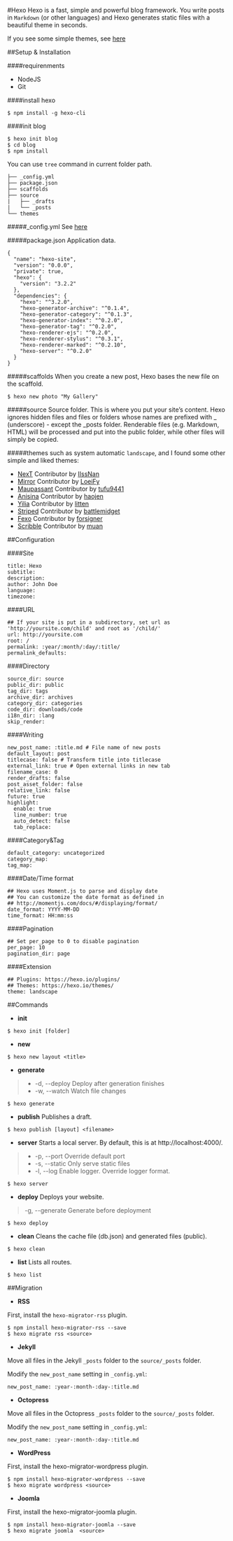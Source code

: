 #Hexo
Hexo is a fast, simple and powerful blog framework. You write posts in `Markdown` (or other languages) and Hexo generates static files with a beautiful theme in seconds.

If you see some simple themes, see [here](#themes)

##Setup & Installation

####requirenments
* NodeJS
* Git

####install hexo
```
$ npm install -g hexo-cli
```
####init blog
```
$ hexo init blog
$ cd blog
$ npm install
```
You can use `tree` command in current folder path.
```
├── _config.yml
├── package.json
├── scaffolds
├── source
|   ├── _drafts
|   └── _posts
└── themes
```

#####_config.yml
See [here](#configuration)

#####package.json
Application data.
```
{
  "name": "hexo-site",
  "version": "0.0.0",
  "private": true,
  "hexo": {
    "version": "3.2.2"
  },
  "dependencies": {
    "hexo": "^3.2.0",
    "hexo-generator-archive": "^0.1.4",
    "hexo-generator-category": "^0.1.3",
    "hexo-generator-index": "^0.2.0",
    "hexo-generator-tag": "^0.2.0",
    "hexo-renderer-ejs": "^0.2.0",
    "hexo-renderer-stylus": "^0.3.1",
    "hexo-renderer-marked": "^0.2.10",
    "hexo-server": "^0.2.0"
  }
}
```

#####scaffolds
When you create a new post, Hexo bases the new file on the scaffold.
```
$ hexo new photo "My Gallery"
```

#####source
Source folder. This is where you put your site’s content. Hexo ignores hidden files and files or folders whose names are prefixed with _ (underscore) - except the _posts folder. Renderable files (e.g. Markdown, HTML) will be processed and put into the public folder, while other files will simply be copied.

#####themes
such as system automatic `landscape`, and I found some other simple and liked themes:
* [NexT](https://github.com/iissnan/hexo-theme-next) Contributor by [IIssNan](http://notes.iissnan.com/)
* [Mirror](https://github.com/LoeiFy/Mirror) Contributor by [LoeiFy](http://mirror.am0200.com/)
* [Maupassant](https://github.com/tufu9441/maupassant-hexo) Contributor by [tufu9441](https://www.haomwei.com)
* [Anisina](https://github.com/Haojen/hexo-theme-Anisina) Contributor by [haojen](http://haojen.github.io/)
* [Yilia](https://github.com/litten/hexo-theme-yilia) Contributor by [litten](http://tuijiankan.com/)
* [Striped](https://github.com/battlemidget/hexo-theme-striped) Contributor by [battlemidget](http://blog.astokes.org/)
* [Fexo](https://github.com/forsigner/fexo) Contributor by [forsigner](http://forsigner.com/)
* [Scribble](https://github.com/muan/scribble) Contributor by [muan](http://muan.co/)

##Configuration

####Site

```
title: Hexo
subtitle:
description:
author: John Doe
language:
timezone:
```
####URL

```
## If your site is put in a subdirectory, set url as 'http://yoursite.com/child' and root as '/child/'
url: http://yoursite.com
root: /
permalink: :year/:month/:day/:title/
permalink_defaults:
```

####Directory

```
source_dir: source
public_dir: public
tag_dir: tags
archive_dir: archives
category_dir: categories
code_dir: downloads/code
i18n_dir: :lang
skip_render:
```
####Writing

```
new_post_name: :title.md # File name of new posts
default_layout: post
titlecase: false # Transform title into titlecase
external_link: true # Open external links in new tab
filename_case: 0
render_drafts: false
post_asset_folder: false
relative_link: false
future: true
highlight:
  enable: true
  line_number: true
  auto_detect: false
  tab_replace:
```

####Category&Tag

```
default_category: uncategorized
category_map:
tag_map:
```
####Date/Time format

```
## Hexo uses Moment.js to parse and display date
## You can customize the date format as defined in
## http://momentjs.com/docs/#/displaying/format/
date_format: YYYY-MM-DD
time_format: HH:mm:ss
```

####Pagination

```
## Set per_page to 0 to disable pagination
per_page: 10
pagination_dir: page
```

####Extension

```
## Plugins: https://hexo.io/plugins/
## Themes: https://hexo.io/themes/
theme: landscape
```
##Commands

* **init**

```
$ hexo init [folder]
```

* **new**

```
$ hexo new layout <title>
```

* **generate**

> * -d, --deploy	Deploy after generation finishes
> * -w, --watch	Watch file changes

```
$ hexo generate
```

* **publish**
Publishes a draft.

```
$ hexo publish [layout] <filename>
```

* **server**
Starts a local server. By default, this is at http://localhost:4000/.

> * -p, --port	Override default port
> * -s, --static	Only serve static files
> * -l, --log	Enable logger. Override logger format.

```
$ hexo server
```

* **deploy**
Deploys your website.
> -g, --generate	Generate before deployment

```
$ hexo deploy
```

* **clean**
Cleans the cache file (db.json) and generated files (public).

```
$ hexo clean
```

* **list**
Lists all routes.

```
$ hexo list
```

##Migration

* **RSS**

First, install the `hexo-migrator-rss` plugin.

```
$ npm install hexo-migrator-rss --save
$ hexo migrate rss <source>
```

* **Jekyll**

Move all files in the Jekyll `_posts` folder to the `source/_posts` folder.

Modify the `new_post_name` setting in `_config.yml`:

```
new_post_name: :year-:month-:day-:title.md
```

* **Octopress**

Move all files in the Octopress `_posts` folder to the `source/_posts` folder.

Modify the `new_post_name` setting in `_config.yml`:

```
new_post_name: :year-:month-:day-:title.md
```

* **WordPress**

First, install the hexo-migrator-wordpress plugin.

```
$ npm install hexo-migrator-wordpress --save
$ hexo migrate wordpress <source>
```

* **Joomla**

First, install the hexo-migrator-joomla plugin.

```
$ npm install hexo-migrator-joomla --save
$ hexo migrate joomla  <source>
```